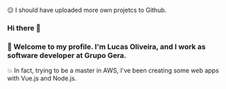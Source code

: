 :expressionless: I should have uploaded more own projetcs to Github. 

### Hi there 👋
### :tada: Welcome to my profile. I'm Lucas Oliveira, and I work as software developer at Grupo Gera.


:boom:
In fact, trying to be a master in AWS, I've been creating some web apps with Vue.js and Node.js.
